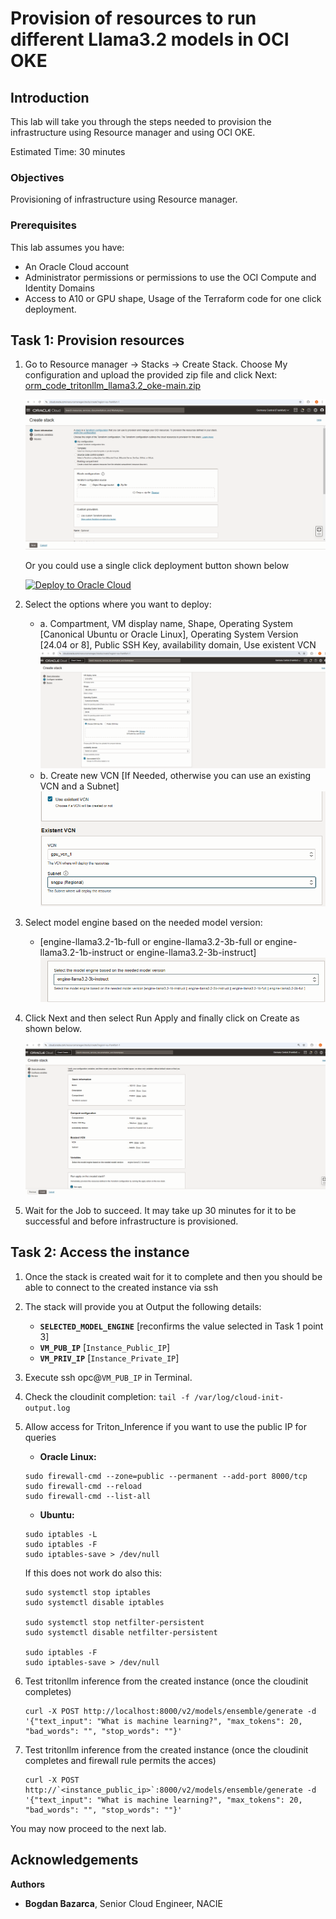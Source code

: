 # Provision of resources to run different Llama3.2 models in OCI OKE

## Introduction

This lab will take you through the steps needed to provision the infrastructure using Resource manager and using OCI OKE.

Estimated Time: 30 minutes

### Objectives

Provisioning of infrastructure using Resource manager.

### Prerequisites

This lab assumes you have:

* An Oracle Cloud account
* Administrator permissions or permissions to use the OCI Compute and Identity Domains
* Access to A10 or GPU shape, Usage of the Terraform code for one click deployment.

## Task 1: Provision resources

1. Go to Resource manager -> Stacks -> Create Stack. Choose My configuration and upload the provided zip file and click Next: [orm_code_tritonllm_llama3.2_oke-main.zip](https://github.com/bogdanbazarca/orm_code_tritonllm_llama3.2_A10/archive/refs/heads/ocisa.zip)

    ![Resource Manager](images/resource_manager.png)

    Or you could use a single click deployment button shown below

    [![Deploy to Oracle Cloud](https://oci-resourcemanager-plugin.plugins.oci.oraclecloud.com/latest/deploy-to-oracle-cloud.svg)](https://cloud.oracle.com/resourcemanager/stacks/create?zipUrl=https://github.com/bogdanbazarca/orm_code_tritonllm_llama3.2_A10/archive/refs/heads/ocisa.zip)

2. Select the options where you want to deploy:
    * a. Compartment, VM display name, Shape, Operating System [Canonical Ubuntu or Oracle Linux],
    Operating System Version [24.04 or 8], Public SSH Key, availability domain, Use existent VCN
![Compartment_Cluster](images/config.png)
    * b. Create new VCN [If Needed, otherwise you can use an existing VCN and a Subnet]
![Networking_config](images/networking_configuration.png)

3. Select model engine based on the needed model version:
    * [engine-llama3.2-1b-full or engine-llama3.2-3b-full or engine-llama3.2-1b-instruct or engine-llama3.2-3b-instruct]
![Select_Model](images/select_model.png)

4. Click Next and then select Run Apply and finally click on Create as shown below.

    ![Apply Stack](images/apply_stack.png)

5. Wait for the Job to succeed. It may take up 30 minutes for it to be successful and before infrastructure is provisioned.

## Task 2: Access the instance

1. Once the stack is created wait for it to complete and then you should be able to connect to the created instance via ssh

2. The stack will provide you at Output the following details:
    * **`SELECTED_MODEL_ENGINE`** [reconfirms the value selected in Task 1 point 3]
    * **`VM_PUB_IP`** [`Instance_Public_IP`]
    * **`VM_PRIV_IP`** [`Instance_Private_IP`]

3. Execute ssh opc@`VM_PUB_IP` in Terminal.

4. Check the cloudinit completion:
```tail -f /var/log/cloud-init-output.log```

5. Allow access for Triton_Inference if you want to use the public IP for queries

    * **Oracle Linux:**

    ```
    sudo firewall-cmd --zone=public --permanent --add-port 8000/tcp
    sudo firewall-cmd --reload
    sudo firewall-cmd --list-all
    ```

    * **Ubuntu:**

    ```
    sudo iptables -L
    sudo iptables -F
    sudo iptables-save > /dev/null
    ```

    If this does not work do also this:

    ```
    sudo systemctl stop iptables
    sudo systemctl disable iptables

    sudo systemctl stop netfilter-persistent
    sudo systemctl disable netfilter-persistent

    sudo iptables -F
    sudo iptables-save > /dev/null
    ```

6. Test tritonllm inference from the created instance (once the cloudinit completes)

    ```
    curl -X POST http://localhost:8000/v2/models/ensemble/generate -d   '{"text_input": "What is machine learning?", "max_tokens": 20, "bad_words": "", "stop_words": ""}'
    ```

7. Test tritonllm inference from the created instance (once the cloudinit completes and firewall rule permits the acces)

    ```
    curl -X POST http://`<instance_public_ip>`:8000/v2/models/ensemble/generate -d   '{"text_input": "What is machine learning?", "max_tokens": 20, "bad_words": "", "stop_words": ""}'
    ```

You may now proceed to the next lab.

## Acknowledgements

**Authors**

* **Bogdan Bazarca**, Senior Cloud Engineer, NACIE
